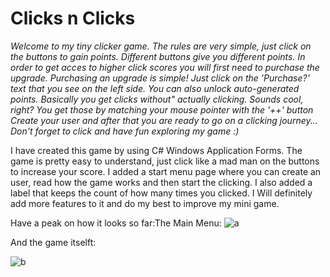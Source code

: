 # Clicks n Clicks
*Welcome to my tiny clicker game. The rules are very simple,
                just click on the buttons to gain points. Different buttons give you different points.
                In order to get acces to higher click scores you will first need to purchase the upgrade.
                Purchasing an upgrade is simple! Just click on the 'Purchase?' text
                that you see on the left side. 
                You can also unlock auto-generated points. Basically you get clicks without"
                 actually clicking. Sounds cool, right? You get those by matching your
                 mouse pointer with the '++' button
                Create your user and after that you are ready to go on a clicking journey... 
                 Don't forget to click and have fun exploring my game :)*

I have created this game by using C# Windows Application Forms. The game is pretty easy to understand, just click like a mad man on the buttons to increase your score. I added a start menu page where you can create an user, read how the game works and then start the clicking. I also added a label that keeps the count of how many times you clicked.
I Will definitely add more features to it and do my best to improve my mini game.


Have a peak on how it looks so far:The Main Menu: 
![a](https://user-images.githubusercontent.com/16005672/56523001-a4031d00-654f-11e9-820a-f270d017a623.JPG)

And the game itselft:

![b](https://user-images.githubusercontent.com/16005672/56523086-b8dfb080-654f-11e9-864a-8fa1b6914b17.JPG)
